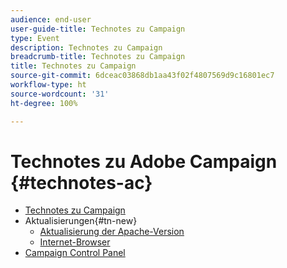 ```yaml
---
audience: end-user
user-guide-title: Technotes zu Campaign
type: Event
description: Technotes zu Campaign
breadcrumb-title: Technotes zu Campaign
title: Technotes zu Campaign
source-git-commit: 6dceac03868db1aa43f02f4807569d9c16801ec7
workflow-type: ht
source-wordcount: '31'
ht-degree: 100%

---
```



# Technotes zu Adobe Campaign {#technotes-ac}

+ [Technotes zu Campaign](technotes-home.md)
+ Aktualisierungen{#tn-new}
   + [Aktualisierung der Apache-Version](upgrades/apache.md)
   + [Internet-Browser](upgrades/browsers.md)
+ [Campaign Control Panel](https://experienceleague.adobe.com/docs/control-panel/using/control-panel-home.html?lang=de)
